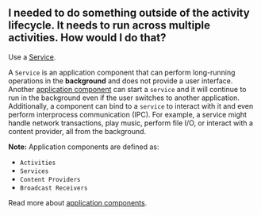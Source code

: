 ## I needed to do something outside of the activity lifecycle. It needs to run across multiple activities. How would I do that?

Use a [Service](https://developer.android.com/guide/components/services.html).

A `Service` is an application component that can perform long-running operations in the **background** and does not provide a user interface. Another [application component](https://developer.android.com/guide/components/fundamentals.html) can start a `service` and it will continue to run in the background even if the user switches to another application. Additionally, a component can bind to a `service` to interact with it and even perform interprocess communication (IPC). For example, a service might handle network transactions, play music, perform file I/O, or interact with a content provider, all from the background.

**Note:** Application components are defined as:
- `Activities`
- `Services`
- `Content Providers`
- `Broadcast Receivers`

Read more about [application components](https://developer.android.com/guide/components/fundamentals.html).
